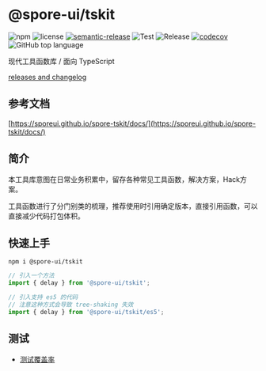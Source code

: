 # @spore-ui/tskit

![npm](https://img.shields.io/npm/v/@spore-ui/tskit)
![license](https://img.shields.io/npm/l/@spore-ui/tskit)
[![semantic-release](https://img.shields.io/badge/%20%20%F0%9F%93%A6%F0%9F%9A%80-semantic--release-e10079.svg)](https://github.com/semantic-release/semantic-release)
![Test](https://github.com/SporeUI/spore-tskit/actions/workflows/test.yml/badge.svg)
![Release](https://github.com/SporeUI/spore-tskit/actions/workflows/release.yml/badge.svg)
[![codecov](https://codecov.io/gh/SporeUI/spore-tskit/branch/main/graph/badge.svg)](https://codecov.io/gh/SporeUI/spore-tskit)
![GitHub top language](https://img.shields.io/github/languages/top/SporeUI/spore-tskit)

现代工具函数库 / 面向 TypeScript

[releases and changelog](https://github.com/SporeUI/spore-tskit/releases)

## 参考文档

[https://sporeui.github.io/spore-tskit/docs/](https://sporeui.github.io/spore-tskit/docs/)

## 简介

本工具库意图在日常业务积累中，留存各种常见工具函数，解决方案，Hack方案。

工具函数进行了分门别类的梳理，推荐使用时引用确定版本，直接引用函数，可以直接减少代码打包体积。

## 快速上手

```shell
npm i @spore-ui/tskit
```

```javascript
// 引入一个方法
import { delay } from '@spore-ui/tskit';

// 引入支持 es5 的代码
// 注意这种方式会导致 tree-shaking 失效
import { delay } from '@spore-ui/tskit/es5';
```

## 测试

- [测试覆盖率](https://sporeui.github.io/spore-tskit/coverage/lcov-report/index.html)
